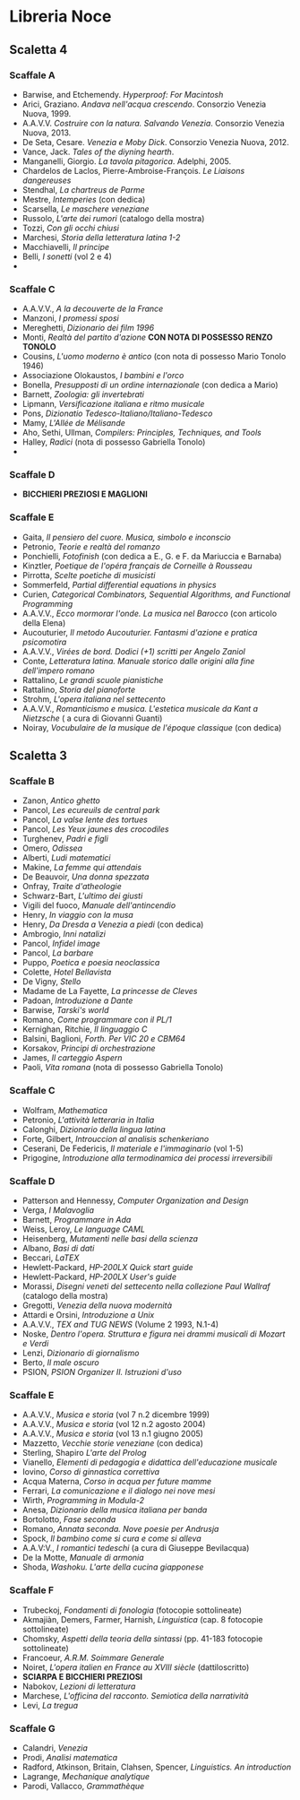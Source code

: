 # Libreria Noce

## Scaletta 4

### Scaffale A
- Barwise, and Etchemendy. *Hyperproof: For Macintosh*
- Arici, Graziano. *Andava nell'acqua crescendo*. Consorzio Venezia Nuova, 1999.
- A.A.V.V. *Costruire con la natura. Salvando Venezia*. Consorzio Venezia Nuova, 2013.
- De Seta, Cesare. *Venezia e Moby Dick*. Consorzio Venezia Nuova, 2012.
- Vance, Jack. *Tales of the diyning hearth*. 
- Manganelli, Giorgio. *La tavola pitagorica*. Adelphi, 2005.
- Chardelos de Laclos, Pierre-Ambroise-François. *Le Liaisons dangereuses*
- Stendhal, *La chartreus de Parme*
- Mestre, *Intemperies* (con dedica)
- Scarsella, *Le maschere veneziane*
- Russolo, *L'arte dei rumori* (catalogo della mostra)
- Tozzi, *Con gli occhi chiusi*
- Marchesi, *Storia della letteratura latina 1-2*
- Macchiavelli, *Il principe*
- Belli, *I sonetti* (vol 2 e 4)
- 
### Scaffale C
- A.A.V.V., *A la decouverte de la France*
- Manzoni, *I promessi sposi*
- Mereghetti, *Dizionario dei film 1996*
- Monti, *Realtà del partito d'azione* **CON NOTA DI POSSESSO RENZO TONOLO**
- Cousins, *L'uomo moderno è antico* (con nota di possesso Mario Tonolo 1946)
- Associazione Olokaustos, *I bambini e l'orco*
- Bonella, *Presupposti di un ordine internazionale* (con dedica a Mario)
- Barnett, *Zoologia: gli invertebrati*
- Lipmann, *Versificazione italiana e ritmo musicale*
- Pons, *Dizionatio Tedesco-Italiano/Italiano-Tedesco*
- Mamy, *L'Allée de Mélisande*
- Aho, Sethi, Ullman, *Compilers: Principles, Techniques, and Tools*
- Halley, *Radici*  (nota di possesso Gabriella Tonolo)
- 
### Scaffale D
- **BICCHIERI PREZIOSI E MAGLIONI**
  
### Scaffale E
- Gaita, *Il pensiero del cuore. Musica, simbolo e inconscio*
- Petronio, *Teorie e realtà del romanzo*
- Ponchielli, *Fotofinish* (con dedica a E., G. e  F. da Mariuccia e Barnaba)
- Kinztler, *Poetique de l'opéra français de Corneille à Rousseau*
- Pirrotta, *Scelte poetiche di musicisti*
- Sommerfeld, *Partial differential equations in physics*
- Curien, *Categorical Combinators, Sequential Algorithms, and Functional Programming*
- A.A.V.V., *Ecco mormorar l'onde. La musica nel Barocco* (con articolo della Elena)
- Aucouturier, *Il metodo Aucouturier. Fantasmi d'azione e pratica psicomotira*
- A.A.V.V., *Virées de bord. Dodici (+1) scritti per Angelo Zaniol*
- Conte, *Letteratura latina. Manuale storico dalle origini alla fine dell'impero romano*
- Rattalino, *Le grandi scuole pianistiche*
- Rattalino, *Storia del pianoforte*
- Strohm, *L'opera italiana nel settecento*
- A.A.V.V., *Romanticismo e musica. L'estetica musicale da Kant a Nietzsche* ( a cura di Giovanni Guanti)
- Noiray, *Vocubulaire de la musique de l'époque classique* (con dedica)

## Scaletta 3

### Scaffale B
- Zanon, *Antico ghetto*
- Pancol, *Les ecureuils de central park*
- Pancol, *La valse lente des tortues*
- Pancol, *Les Yeux jaunes des crocodiles*
- Turghenev, *Padri e figli*
- Omero, *Odissea*
- Alberti, *Ludi matematici*
- Makine, *La femme qui attendais*
- De Beauvoir, *Una donna spezzata*
- Onfray, *Traite d'atheologie*
- Schwarz-Bart, *L'ultimo dei giusti*
- Vigili del fuoco, *Manuale dell'antincendio*
- Henry, *In viaggio con la musa*
- Henry, *Da Dresda a Venezia a piedi* (con dedica)
- Ambrogio, *Inni natalizi*
- Pancol, *Infidel image*
- Pancol, *La barbare*
- Puppo, *Poetica e poesia neoclassica*
- Colette, *Hotel Bellavista*
- De Vigny, *Stello*
- Madame de La Fayette, *La princesse de Cleves*
- Padoan, *Introduzione a Dante*
- Barwise, *Tarski's world*
- Romano, *Come programmare con il PL/1*
- Kernighan, Ritchie, *Il linguaggio C*
- Balsini, Baglioni, *Forth. Per VIC 20 e CBM64*
- Korsakov, *Principi di orchestrazione*
- James, *Il carteggio Aspern*
- Paoli, *Vita romana* (nota di possesso Gabriella Tonolo)
  
### Scaffale C
- Wolfram, *Mathematica*
- Petronio, *L'attività letteraria in Italia*
- Calonghi, *Dizionario della lingua latina*
- Forte, Gilbert, *Introuccion al analisis schenkeriano*
- Ceserani, De Federicis, *Il materiale e l'immaginario* (vol 1-5)
- Prigogine, *Introduzione alla termodinamica dei processi irreversibili*

### Scaffale D
- Patterson and Hennessy, *Computer Organization and Design*
- Verga, *I Malavoglia*
- Barnett, *Programmare in Ada*
- Weiss, Leroy, *Le language CAML*
- Heisenberg, *Mutamenti nelle basi della scienza*
- Albano, *Basi di dati*
- Beccari, *LaTEX*
- Hewlett-Packard, *HP-200LX Quick start guide*
- Hewlett-Packard, *HP-200LX User's guide*
- Morassi, *Disegni veneti del settecento nella collezione Paul Wallraf* (catalogo della mostra)
- Gregotti, *Venezia della nuova modernità*
- Attardi e Orsini, *Introduzione a Unix*
- A.A.V.V., *TEX and TUG NEWS* (Volume 2 1993, N.1-4)
- Noske, *Dentro l'opera. Struttura e figura nei drammi musicali di Mozart e Verdi*
- Lenzi, *Dizionario di giornalismo*
- Berto, *Il male oscuro*
- PSION, *PSION Organizer II. Istruzioni d'uso*

### Scaffale E
- A.A.V.V., *Musica e storia* (vol 7 n.2 dicembre 1999)
- A.A.V.V., *Musica e storia* (vol 12 n.2 agosto 2004)
- A.A.V.V., *Musica e storia* (vol 13 n.1 giugno 2005)
- Mazzetto, *Vecchie storie veneziane* (con dedica)
- Sterling, Shapiro *L'arte del Prolog*
- Vianello, *Elementi di pedagogia e didattica dell'educazione musicale*
- Iovino, *Corso di ginnastica correttiva*
- Acqua Materna, *Corso in acqua per future mamme*
- Ferrari, *La comunicazione e il dialogo nei nove mesi*
- Wirth, *Programming in Modula-2*
- Anesa, *Dizionario della musica italiana per banda*
- Bortolotto, *Fase seconda*
- Romano, *Annata seconda. Nove poesie per Andrusja*
- Spock, *Il bambino come si cura e come si alleva*
- A.A.V:V., *I romantici tedeschi* (a cura di Giuseppe Bevilacqua)
- De la Motte, *Manuale di armonia*
- Shoda, *Washoku. L'arte della cucina giapponese*

### Scaffale F
- Trubeckoj, *Fondamenti di fonologia* (fotocopie sottolineate)
- Akmajiàn, Demers, Farmer, Harnish, *Linguistica* (cap. 8 fotocopie sottolineate)
- Chomsky, *Aspetti della teoria della sintassi* (pp. 41-183 fotocopie sottolineate)
- Francoeur, *A.R.M. Soimmare Generale*
- Noiret, *L'opera italien en France au XVIII siècle* (dattiloscritto)
- **SCIARPA E BICCHIERI PREZIOSI**
- Nabokov, *Lezioni di letteratura*
- Marchese, *L'officina del racconto. Semiotica della narratività*
- Levi, *La tregua*

### Scaffale G
- Calandri, *Venezia*
- Prodi, *Analisi matematica*
- Radford, Atkinson, Britain, Clahsen, Spencer, *Linguistics. An introduction*
- Lagrange, *Mechanique analytique*
- Parodi, Vallacco, *Grammathèque*


